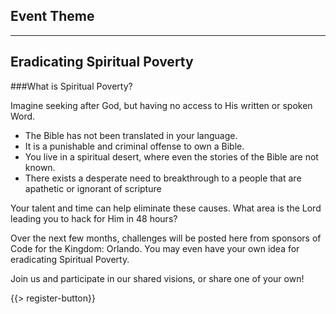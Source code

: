 ﻿## <i class="icon fa-book"></i> <b>Event Theme</b>
---

## Eradicating Spiritual Poverty 

###What is Spiritual Poverty?

Imagine seeking after God, but having no access to His written or spoken Word.


* <i class="icon fa-book"></i> The Bible has not been translated in your language.
* <i class="icon fa-book"></i> It is a punishable and criminal offense to own a Bible.
* <i class="icon fa-book"></i> You live in a spiritual desert, where even the stories of the Bible are not known.
* <i class="icon fa-book"></i> There exists a desperate need to breakthrough to a people that are apathetic or ignorant of scripture


Your talent and time can help eliminate these causes. What area is the Lord leading you to hack for Him in 48 hours?

Over the next few months, challenges will be posted here from sponsors of Code for the Kingdom: Orlando. 
You may even have your own idea for eradicating Spiritual Poverty.
 
Join us and participate in our shared visions, or share one of your own!


{{> register-button}}

